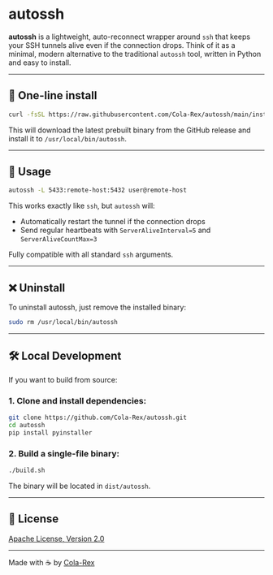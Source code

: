 # autossh

**autossh** is a lightweight, auto-reconnect wrapper around `ssh` that keeps your SSH tunnels alive even if the connection drops. Think of it as a minimal, modern alternative to the traditional `autossh` tool, written in Python and easy to install.

---

## 🚀 One-line install

```bash
curl -fsSL https://raw.githubusercontent.com/Cola-Rex/autossh/main/install.sh | bash
```

This will download the latest prebuilt binary from the GitHub release and install it to `/usr/local/bin/autossh`.

---

## 🧪 Usage

```bash
autossh -L 5433:remote-host:5432 user@remote-host
```

This works exactly like `ssh`, but `autossh` will:

- Automatically restart the tunnel if the connection drops
- Send regular heartbeats with `ServerAliveInterval=5` and `ServerAliveCountMax=3`

Fully compatible with all standard `ssh` arguments.

---

## ❌ Uninstall

To uninstall autossh, just remove the installed binary:

```bash
sudo rm /usr/local/bin/autossh
```

---

## 🛠 Local Development

If you want to build from source:

### 1. Clone and install dependencies:

```bash
git clone https://github.com/Cola-Rex/autossh.git
cd autossh
pip install pyinstaller
```

### 2. Build a single-file binary:

```bash
./build.sh
```

The binary will be located in `dist/autossh`.

---

## 📄 License

[Apache License, Version 2.0](LICENSE)

---

Made with ☕ by [Cola-Rex](https://github.com/Cola-Rex)
